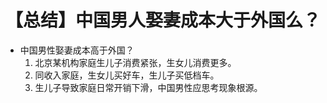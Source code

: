 # 【总结】中国男人娶妻成本大于外国么？

-   中国男性娶妻成本高于外国？
    1.  北京某机构家庭生儿子消费紧张，生女儿消费更多。
    2.  同收入家庭，生女儿买好车，生儿子买低档车。
    3.  生儿子导致家庭日常开销下滑，中国男性应思考现象根源。